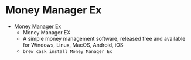# Money Manager Ex
- [Money Manager Ex](https://www.moneymanagerex.org/)
  -  Money Manager EX
  - A simple money management software, released free and available for Windows, Linux, MacOS, Android, iOS
  - `brew cask install Money Manager Ex`
